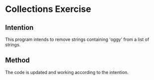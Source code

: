 # Collections Exercise

## Intention

This program intends to remove strings containing 'oggy' from a list of strings.

## Method

The code is updated and working according to the intention.


